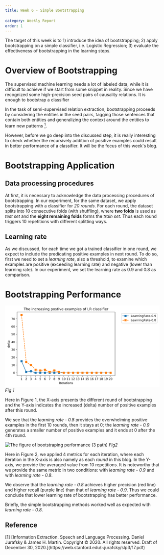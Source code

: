 ```yaml
---
title: Week 6 - Simple Bootstrapping

category: Weekly Report
order: 1
---
```


<!--
1. Bootstrapping Overview
2. Bootstrapping performance
 -->

The target of this week is to 1) introduce the idea of bootstrapping; 2) apply bootstrapping on a simple classifier, i.e. Logistic Regression; 3) evaluate the effectiveness of bootstrapping in the learning steps.


# Overview of Bootstrapping

The supervised machine learning needs a lot of labeled data, while it is difficult to achieve if we start from some snippet in reality. Since we have recognized some high-precision seed pairs of causality relations. It is enough to bootstrap a classifier

In the task of semi-supervised relation extraction, bootstrapping proceeds by considering the entities in the seed pairs, tagging those sentences that contain both entities and generalizing the context around the entities to learn new patterns [<sup>1</sup>](#refer-anchor-1).

However, before we go deep into the discussed step, it is really interesting to check whether the recursively addition of positive examples could result in better performance of a classifier. It will be the focus of this week's blog.


# Bootstrapping Application
## Data processing procedures
At first, it is necessary to acknowledge the data processing procedures of bootstrapping. In our experiment, for the same dataset, we apply bootstrapping with a classifier for *20 rounds*. For each round, the dataset splits into 10 consecutive folds (with shuffling), where **two folds** is used as *test set* and the **eight remaining folds** forms the *train set*. Thus each round triggers 10 repetitions with different splitting ways.

## Learning rate
As we discussed, for each time we got a trained classifier in one round, we expect to include the predicating positive examples in next round. To do so, first we need to set a *learning rate*, also a threshold, to examine which examples are positive (exceeding learning rate) and negative (lower than learning rate). In our experiment, we set the learning rate as 0.9 and 0.8 as comparison.



# Bootstrapping Performance


![the increasing positive examples of LR classifier (3 perlink)](https://github.com/zoeNantes/GSoc2021-DBpedia-NeuralExtraction/blob/4579c83c555fcb8ec236495e3b0279dd64432023/_docs/weekly_report/boot_lr_delta.png)
*Fig 1*

Here in Figure 1, the X-axis presents the different round of bootstrapping and the Y-axis indicates the increased (delta) number of positive examples after this round.

We see that the *learning rate - 0.8* provides the overwhelming positive examples in the first 10 rounds, then it stays at 0; the *learning rate - 0.9* generates a smaller number of positive examples and it ends at 0 after the 4th round.


![The figure of bootstraping performance (3 path)](https://zoenantes.github.io/GSoc2021-DBpedia-NeuralExtraction/_docs/weekly_report/boot_lr.png)
*Fig2*

Here in Figure 2, we applied 4 metrics for each iteration, where each iteration in the X-axis is also namely as each *round* in this blog. In the Y-axis, we provide the averaged value from 10 repetitions. It is noteworthy that we provide the same metric in two conditions: with *learning rate - 0.9* and with *learning rate - 0.8*.

We observe that the *learning rate - 0.8* achieves higher precision (red line) and higher recall (purple line) than that of *learning rate - 0.9*. Thus we could conclude that lower learning rate of bootstrapping has better performance.


Briefly, the simple bootstrapping methods worked well as expected with *learning rate - 0.8*.







## Reference

<div id="refer-anchor-1"></div>
[1] [Information Extraction. Speech and Language Processing. Daniel Jurafsky & James H. Martin. Copyright © 2020. All
rights reserved. Draft of December 30, 2020.](https://web.stanford.edu/~jurafsky/slp3/17.pdf)
